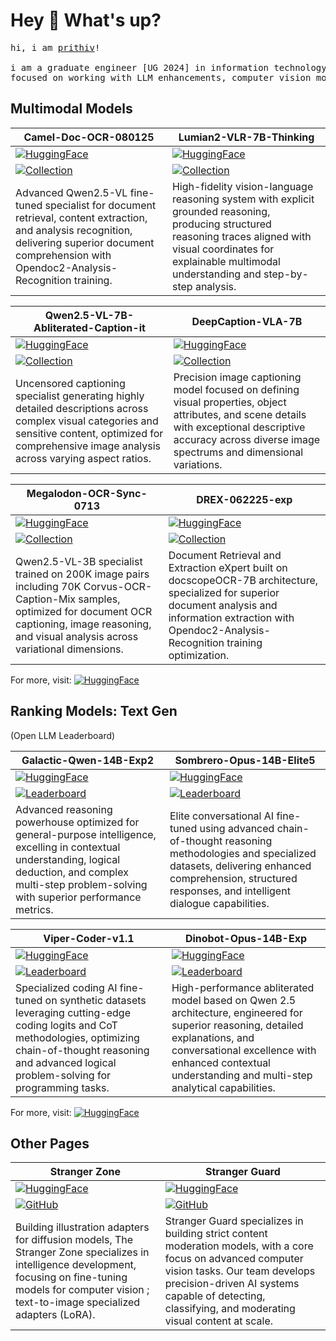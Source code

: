 # Hey 👋 What's up?

<pre>
hi, i am <a href='https://www.linkedin.com/in/prithiv-sakthi/'>prithiv</a>!

i am a graduate engineer [UG 2024] in information technology from <a href='https://www.gcee.ac.in/'>gcee</a>,  
focused on working with LLM enhancements, computer vision models, and improving multimodal AI capabilities. 
</pre>



## Multimodal Models

| **Camel-Doc-OCR-080125** | **Lumian2-VLR-7B-Thinking** |
|---------------------------|------------------------------|
| [![HuggingFace](https://img.shields.io/badge/🤗-HuggingFace-yellow)](https://huggingface.co/prithivMLmods/Camel-Doc-OCR-080125) | [![HuggingFace](https://img.shields.io/badge/🤗-HuggingFace-yellow)](https://huggingface.co/prithivMLmods/Lumian2-VLR-7B-Thinking) |
| [![Collection](https://img.shields.io/badge/Collection-VLMs-blue)](https://huggingface.co/collections/prithivMLmods/multimodal-vlms-aug25-68a56aac39fe8084f3c168bd) | [![Collection](https://img.shields.io/badge/Collection-VLMs-blue)](https://huggingface.co/collections/prithivMLmods/multimodal-vlms-aug25-68a56aac39fe8084f3c168bd) |
| Advanced Qwen2.5-VL fine-tuned specialist for document retrieval, content extraction, and analysis recognition, delivering superior document comprehension with Opendoc2-Analysis-Recognition training. | High-fidelity vision-language reasoning system with explicit grounded reasoning, producing structured reasoning traces aligned with visual coordinates for explainable multimodal understanding and step-by-step analysis. |

| **Qwen2.5-VL-7B-Abliterated-Caption-it** | **DeepCaption-VLA-7B** |
|--------------------------------------------|-------------------------|
| [![HuggingFace](https://img.shields.io/badge/🤗-HuggingFace-yellow)](https://huggingface.co/prithivMLmods/Qwen2.5-VL-7B-Abliterated-Caption-it) | [![HuggingFace](https://img.shields.io/badge/🤗-HuggingFace-yellow)](https://huggingface.co/prithivMLmods/DeepCaption-VLA-7B) |
| [![Collection](https://img.shields.io/badge/Collection-Abliterated-purple)](https://huggingface.co/collections/prithivMLmods/vl-abliterated-caption-68a0443b63182e97a15c47a3) | [![Collection](https://img.shields.io/badge/Collection-DeepCaption-green)](https://huggingface.co/collections/prithivMLmods/deepcaption-attr-68b041172ebcb867e45c556a) |
| Uncensored captioning specialist generating highly detailed descriptions across complex visual categories and sensitive content, optimized for comprehensive image analysis across varying aspect ratios. | Precision image captioning model focused on defining visual properties, object attributes, and scene details with exceptional descriptive accuracy across diverse image spectrums and dimensional variations. |

| **Megalodon-OCR-Sync-0713** | **DREX-062225-exp** |
|------------------------------|---------------------|
| [![HuggingFace](https://img.shields.io/badge/🤗-HuggingFace-yellow)](https://huggingface.co/prithivMLmods/Megalodon-OCR-Sync-0713) | [![HuggingFace](https://img.shields.io/badge/🤗-HuggingFace-yellow)](https://huggingface.co/prithivMLmods/DREX-062225-exp) |
| [![Collection](https://img.shields.io/badge/Collection-OCR-orange)](https://huggingface.co/collections/prithivMLmods/captioning-ocr-doctable-687382e1da822008bb5c06f2) | [![Collection](https://img.shields.io/badge/Collection-VLMs-cyan)](https://huggingface.co/collections/prithivMLmods/multimodal-vlms-until-july25-688312e6b840e1e156f13027) |
| Qwen2.5-VL-3B specialist trained on 200K image pairs including 70K Corvus-OCR-Caption-Mix samples, optimized for document OCR captioning, image reasoning, and visual analysis across variational dimensions. | Document Retrieval and Extraction eXpert built on docscopeOCR-7B architecture, specialized for superior document analysis and information extraction with Opendoc2-Analysis-Recognition training optimization. |

For more, visit: [![HuggingFace](https://img.shields.io/badge/🤗-HuggingFace-yellow)](https://huggingface.co/prithivMLmods)

## Ranking Models: Text Gen
(Open LLM Leaderboard)

| **Galactic-Qwen-14B-Exp2** | **Sombrero-Opus-14B-Elite5** |
|----------------------------|-------------------------------|
| [![HuggingFace](https://img.shields.io/badge/🤗-HuggingFace-yellow)](https://huggingface.co/prithivMLmods/Galactic-Qwen-14B-Exp2) | [![HuggingFace](https://img.shields.io/badge/🤗-HuggingFace-yellow)](https://huggingface.co/prithivMLmods/Sombrero-Opus-14B-Elite5) |
| [![Leaderboard](https://img.shields.io/badge/Rank-59-green?logo=huggingface)](https://huggingface.co/spaces/open-llm-leaderboard/open_llm_leaderboard#/?search=prithivMLmods%2FGalactic-Qwen-14B-Exp2) | [![Leaderboard](https://img.shields.io/badge/Rank-104-orange?logo=huggingface)](https://huggingface.co/spaces/open-llm-leaderboard/open_llm_leaderboard#/?search=prithivMLmods%2FSombrero-Opus-14B-Elite5) |
| Advanced reasoning powerhouse optimized for general-purpose intelligence, excelling in contextual understanding, logical deduction, and complex multi-step problem-solving with superior performance metrics. | Elite conversational AI fine-tuned using advanced chain-of-thought reasoning methodologies and specialized datasets, delivering enhanced comprehension, structured responses, and intelligent dialogue capabilities. |

| **Viper-Coder-v1.1** | **Dinobot-Opus-14B-Exp** |
|-----------------------|---------------------------|
| [![HuggingFace](https://img.shields.io/badge/🤗-HuggingFace-yellow)](https://huggingface.co/prithivMLmods/Viper-Coder-v1.1) | [![HuggingFace](https://img.shields.io/badge/🤗-HuggingFace-yellow)](https://huggingface.co/prithivMLmods/Dinobot-Opus-14B-Exp) |
| [![Leaderboard](https://img.shields.io/badge/Rank-250-red?logo=huggingface)](https://huggingface.co/spaces/open-llm-leaderboard/open_llm_leaderboard#/?search=prithivMLmods%2FViper-Coder-v1.1) | [![Leaderboard](https://img.shields.io/badge/Rank-132-yellow?logo=huggingface)](https://huggingface.co/spaces/open-llm-leaderboard/open_llm_leaderboard#/?search=prithivMLmods%2FDinobot-Opus-14B-Exp) |
| Specialized coding AI fine-tuned on synthetic datasets leveraging cutting-edge coding logits and CoT methodologies, optimizing chain-of-thought reasoning and advanced logical problem-solving for programming tasks. | High-performance abliterated model based on Qwen 2.5 architecture, engineered for superior reasoning, detailed explanations, and conversational excellence with enhanced contextual understanding and multi-step analytical capabilities. |

For more, visit: [![HuggingFace](https://img.shields.io/badge/🤗-HuggingFace-yellow)](https://huggingface.co/spaces/open-llm-leaderboard/open_llm_leaderboard#/?search=prithivMLmods)

## Other Pages

| **Stranger Zone** | **Stranger Guard** |
|-------------------|-------------------|
| [![HuggingFace](https://img.shields.io/badge/🤗-HuggingFace-yellow)](https://huggingface.co/strangerzonehf) | [![HuggingFace](https://img.shields.io/badge/🤗-HuggingFace-yellow)](https://huggingface.co/strangerguardhf) |
| [![GitHub](https://img.shields.io/badge/GitHub-Repository-blue?logo=github)](https://github.com/Stranger-Zone) | [![GitHub](https://img.shields.io/badge/GitHub-Repository-blue?logo=github)](https://github.com/Stranger-Guard) |
| Building illustration adapters for diffusion models, The Stranger Zone specializes in intelligence development, focusing on fine-tuning models for computer vision ; text-to-image specialized adapters (LoRA). | Stranger Guard specializes in building strict content moderation models, with a core focus on advanced computer vision tasks. Our team develops precision-driven AI systems capable of detecting, classifying, and moderating visual content at scale. |





